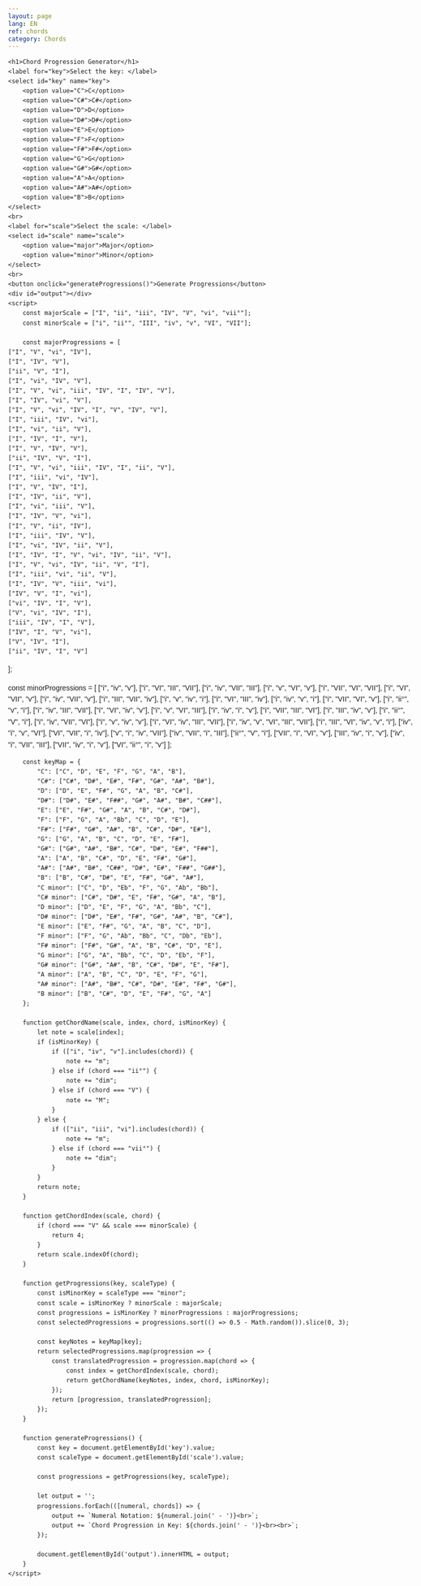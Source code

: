 ```yaml
---
layout: page
lang: EN
ref: chords
category: Chords
---
```

 <style>
        body {
            font-family: Arial, sans-serif;
            max-width: 800px;
            margin: 0 auto;
            padding: 20px;
            line-height: 1.6;
        }
        h1 {
            color: #333;
        }
        #output {
            margin-top: 20px;
            border: 1px solid #ddd;
            padding: 10px;
            background-color: #f9f9f9;
        }
        select, button {
            margin: 10px 0;
            padding: 5px;
        }
    </style>    

    <h1>Chord Progression Generator</h1>
    <label for="key">Select the key: </label>
    <select id="key" name="key">
        <option value="C">C</option>
        <option value="C#">C#</option>
        <option value="D">D</option>
        <option value="D#">D#</option>
        <option value="E">E</option>
        <option value="F">F</option>
        <option value="F#">F#</option>
        <option value="G">G</option>
        <option value="G#">G#</option>
        <option value="A">A</option>
        <option value="A#">A#</option>
        <option value="B">B</option>
    </select>
    <br>
    <label for="scale">Select the scale: </label>
    <select id="scale" name="scale">
        <option value="major">Major</option>
        <option value="minor">Minor</option>
    </select>
    <br>
    <button onclick="generateProgressions()">Generate Progressions</button>
    <div id="output"></div>
    <script>
        const majorScale = ["I", "ii", "iii", "IV", "V", "vi", "vii°"];
        const minorScale = ["i", "ii°", "III", "iv", "v", "VI", "VII"];

        const majorProgressions = [
    ["I", "V", "vi", "IV"],
    ["I", "IV", "V"],
    ["ii", "V", "I"],
    ["I", "vi", "IV", "V"],
    ["I", "V", "vi", "iii", "IV", "I", "IV", "V"],
    ["I", "IV", "vi", "V"],
    ["I", "V", "vi", "IV", "I", "V", "IV", "V"],
    ["I", "iii", "IV", "vi"],
    ["I", "vi", "ii", "V"],
    ["I", "IV", "I", "V"],
    ["I", "V", "IV", "V"],
    ["ii", "IV", "V", "I"],
    ["I", "V", "vi", "iii", "IV", "I", "ii", "V"],
    ["I", "iii", "vi", "IV"],
    ["I", "V", "IV", "I"],
    ["I", "IV", "ii", "V"],
    ["I", "vi", "iii", "V"],
    ["I", "IV", "V", "vi"],
    ["I", "V", "ii", "IV"],
    ["I", "iii", "IV", "V"],
    ["I", "vi", "IV", "ii", "V"],
    ["I", "IV", "I", "V", "vi", "IV", "ii", "V"],
    ["I", "V", "vi", "IV", "ii", "V", "I"],
    ["I", "iii", "vi", "ii", "V"],
    ["I", "IV", "V", "iii", "vi"],
    ["IV", "V", "I", "vi"],
    ["vi", "IV", "I", "V"],
    ["V", "vi", "IV", "I"],
    ["iii", "IV", "I", "V"],
    ["IV", "I", "V", "vi"],
    ["V", "IV", "I"],
    ["ii", "IV", "I", "V"]
];

const minorProgressions = [
    ["i", "iv", "v"],
    ["i", "VI", "III", "VII"],
    ["i", "iv", "VII", "III"],
    ["i", "v", "VI", "v"],
    ["i", "VII", "VI", "VII"],
    ["i", "VI", "VII", "v"],
    ["i", "iv", "VII", "v"],
    ["i", "III", "VII", "iv"],
    ["i", "v", "iv", "i"],
    ["i", "VI", "III", "iv"],
    ["i", "iv", "v", "i"],
    ["i", "VII", "VI", "v"],
    ["i", "ii°", "v", "i"],
    ["i", "iv", "III", "VII"],
    ["i", "VI", "iv", "v"],
    ["i", "v", "VI", "III"],
    ["i", "iv", "i", "v"],
    ["i", "VII", "III", "VI"],
    ["i", "III", "iv", "v"],
    ["i", "ii°", "V", "i"],
    ["i", "iv", "VII", "VI"],
    ["i", "v", "iv", "v"],
    ["i", "VI", "iv", "III", "VII"],
    ["i", "iv", "v", "VI", "III", "VII"],
    ["i", "III", "VI", "iv", "v", "i"],
    ["iv", "i", "v", "VI"],
    ["VI", "VII", "i", "iv"],
    ["v", "i", "iv", "VII"],
    ["iv", "VII", "i", "III"],
    ["ii°", "V", "i"],
    ["VII", "i", "VI", "v"],
    ["III", "iv", "i", "v"],
    ["iv", "i", "VII", "III"],
    ["VII", "iv", "i", "v"],
    ["VI", "ii°", "i", "v"]
];

        const keyMap = {
            "C": ["C", "D", "E", "F", "G", "A", "B"],
            "C#": ["C#", "D#", "E#", "F#", "G#", "A#", "B#"],
            "D": ["D", "E", "F#", "G", "A", "B", "C#"],
            "D#": ["D#", "E#", "F##", "G#", "A#", "B#", "C##"],
            "E": ["E", "F#", "G#", "A", "B", "C#", "D#"],
            "F": ["F", "G", "A", "Bb", "C", "D", "E"],
            "F#": ["F#", "G#", "A#", "B", "C#", "D#", "E#"],
            "G": ["G", "A", "B", "C", "D", "E", "F#"],
            "G#": ["G#", "A#", "B#", "C#", "D#", "E#", "F##"],
            "A": ["A", "B", "C#", "D", "E", "F#", "G#"],
            "A#": ["A#", "B#", "C##", "D#", "E#", "F##", "G##"],
            "B": ["B", "C#", "D#", "E", "F#", "G#", "A#"],
            "C minor": ["C", "D", "Eb", "F", "G", "Ab", "Bb"],
            "C# minor": ["C#", "D#", "E", "F#", "G#", "A", "B"],
            "D minor": ["D", "E", "F", "G", "A", "Bb", "C"],
            "D# minor": ["D#", "E#", "F#", "G#", "A#", "B", "C#"],
            "E minor": ["E", "F#", "G", "A", "B", "C", "D"],
            "F minor": ["F", "G", "Ab", "Bb", "C", "Db", "Eb"],
            "F# minor": ["F#", "G#", "A", "B", "C#", "D", "E"],
            "G minor": ["G", "A", "Bb", "C", "D", "Eb", "F"],
            "G# minor": ["G#", "A#", "B", "C#", "D#", "E", "F#"],
            "A minor": ["A", "B", "C", "D", "E", "F", "G"],
            "A# minor": ["A#", "B#", "C#", "D#", "E#", "F#", "G#"],
            "B minor": ["B", "C#", "D", "E", "F#", "G", "A"]
        };

        function getChordName(scale, index, chord, isMinorKey) {
            let note = scale[index];
            if (isMinorKey) {
                if (["i", "iv", "v"].includes(chord)) {
                    note += "m";
                } else if (chord === "ii°") {
                    note += "dim";
                } else if (chord === "V") {
                    note += "M";
                }
            } else {
                if (["ii", "iii", "vi"].includes(chord)) {
                    note += "m";
                } else if (chord === "vii°") {
                    note += "dim";
                }
            }
            return note;
        }

        function getChordIndex(scale, chord) {
            if (chord === "V" && scale === minorScale) {
                return 4;
            }
            return scale.indexOf(chord);
        }

        function getProgressions(key, scaleType) {
            const isMinorKey = scaleType === "minor";
            const scale = isMinorKey ? minorScale : majorScale;
            const progressions = isMinorKey ? minorProgressions : majorProgressions;
            const selectedProgressions = progressions.sort(() => 0.5 - Math.random()).slice(0, 3);

            const keyNotes = keyMap[key];
            return selectedProgressions.map(progression => {
                const translatedProgression = progression.map(chord => {
                    const index = getChordIndex(scale, chord);
                    return getChordName(keyNotes, index, chord, isMinorKey);
                });
                return [progression, translatedProgression];
            });
        }

        function generateProgressions() {
            const key = document.getElementById('key').value;
            const scaleType = document.getElementById('scale').value;

            const progressions = getProgressions(key, scaleType);
            
            let output = '';
            progressions.forEach(([numeral, chords]) => {
                output += `Numeral Notation: ${numeral.join(' - ')}<br>`;
                output += `Chord Progression in Key: ${chords.join(' - ')}<br><br>`;
            });

            document.getElementById('output').innerHTML = output;
        }
    </script>
